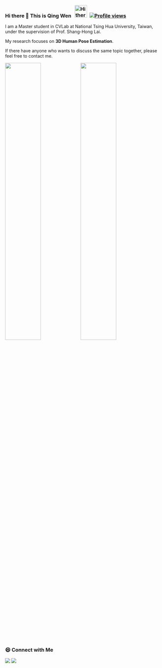 ### Hi there 👋 This is Qing Wen &nbsp;&nbsp;[<img src="https://user-images.githubusercontent.com/1303154/88677602-1635ba80-d120-11ea-84d8-d263ba5fc3c0.gif" width="40px" alt="Hi there">](#)&nbsp;&nbsp;[![Profile views](https://komarev.com/ghpvc/?username=thealiendrew&color=brightgreen)](#)

I am a Master student in CVLab at National Tsing Hua University, Taiwan, under the supervision of Prof. Shang-Hong Lai.

My research focuses on **3D Human Pose Estimation**. 

If there have anyone who wants to discuss the same topic together, please feel free to contact me.

<img  src="https://github-readme-stats.vercel.app/api?username=wenwen12321&count_private=true&hide_border=true&include_all_commits=true&show_icons=true&card_width=300" width="48%" align="left" >
<img  src="https://github-readme-stats.vercel.app/api/top-langs/?username=wenwen12321&layout=compact&langs_count=6&hide_title=true&hide_border=true" width="48%" >

### 😄 Connect with Me
[![](https://img.shields.io/badge/LinkedIn-Qing%20Wen%20Yang-8E9BAE?logo=linkedin)](https://www.linkedin.com/in/qingwen-yang/)
[![](https://img.shields.io/badge/Gmail-asd82861892%40gmail.com-976666?logo=gmail)](mailto:asd82861892@gmail.com)


<!--
**wenwen12321/wenwen12321** is a ✨ _special_ ✨ repository because its `README.md` (this file) appears on your GitHub profile.

Here are some ideas to get you started:

- 🔭 I’m currently working on ...
- 🌱 I’m currently learning ...
- 👯 I’m looking to collaborate on ...
- 🤔 I’m looking for help with ...
- 💬 Ask me about ...
- 📫 How to reach me: ...
- 😄 Pronouns: ...
- ⚡ Fun fact: ...
-->
